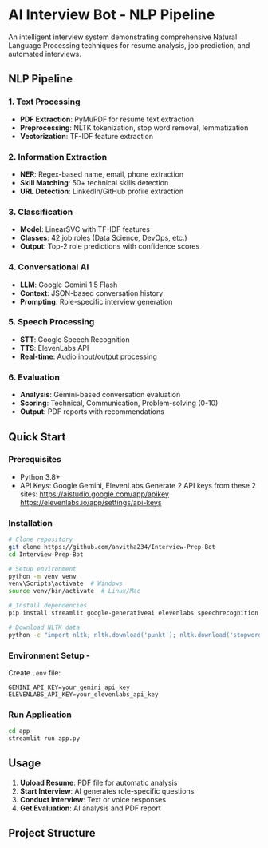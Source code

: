 # AI Interview Bot - NLP Pipeline

An intelligent interview system demonstrating comprehensive Natural Language Processing techniques for resume analysis, job prediction, and automated interviews.

## NLP Pipeline

### 1. Text Processing
- **PDF Extraction**: PyMuPDF for resume text extraction
- **Preprocessing**: NLTK tokenization, stop word removal, lemmatization
- **Vectorization**: TF-IDF feature extraction

### 2. Information Extraction
- **NER**: Regex-based name, email, phone extraction
- **Skill Matching**: 50+ technical skills detection
- **URL Detection**: LinkedIn/GitHub profile extraction

### 3. Classification
- **Model**: LinearSVC with TF-IDF features
- **Classes**: 42 job roles (Data Science, DevOps, etc.)
- **Output**: Top-2 role predictions with confidence scores

### 4. Conversational AI
- **LLM**: Google Gemini 1.5 Flash
- **Context**: JSON-based conversation history
- **Prompting**: Role-specific interview generation

### 5. Speech Processing
- **STT**: Google Speech Recognition
- **TTS**: ElevenLabs API
- **Real-time**: Audio input/output processing

### 6. Evaluation
- **Analysis**: Gemini-based conversation evaluation
- **Scoring**: Technical, Communication, Problem-solving (0-10)
- **Output**: PDF reports with recommendations

## Quick Start

### Prerequisites
- Python 3.8+
- API Keys: Google Gemini, ElevenLabs
Generate 2 API keys from these 2 sites:
https://aistudio.google.com/app/apikey
https://elevenlabs.io/app/settings/api-keys


### Installation
```bash
# Clone repository
git clone https://github.com/anvitha234/Interview-Prep-Bot
cd Interview-Prep-Bot

# Setup environment
python -m venv venv
venv\Scripts\activate  # Windows
source venv/bin/activate  # Linux/Mac

# Install dependencies
pip install streamlit google-generativeai elevenlabs speechrecognition pyaudio PyMuPDF nltk scikit-learn reportlab python-dotenv

# Download NLTK data
python -c "import nltk; nltk.download('punkt'); nltk.download('stopwords'); nltk.download('wordnet')"
```

### Environment Setup - 
Create `.env` file:
```env
GEMINI_API_KEY=your_gemini_api_key
ELEVENLABS_API_KEY=your_elevenlabs_api_key
```

### Run Application
```bash
cd app
streamlit run app.py
```

## Usage

1. **Upload Resume**: PDF file for automatic analysis
2. **Start Interview**: AI generates role-specific questions
3. **Conduct Interview**: Text or voice responses
4. **Get Evaluation**: AI analysis and PDF report

## Project Structure